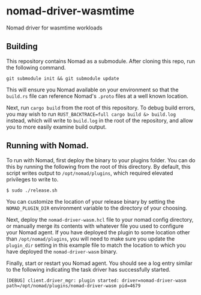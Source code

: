 # nomad-driver-wasmtime

Nomad driver for wasmtime workloads

## Building

This repository contains Nomad as a submodule. After cloning this repo, run the
following command.

`git submodule init && git submodule update`

This will ensure you Nomad available on your environment so that the `build.rs`
file can reference Nomad's `.proto` files at a well known location.

Next, run `cargo build` from the root of this repository. To debug build errors, you
may wish to run `RUST_BACKTRACE=full cargo build &> build.log` instead, which
will write to `build.log` in the root of the repository, and allow you to more
easily examine build output.

## Running with Nomad.

To run with Nomad, first deploy the binary to your plugins folder. You can do this
by running the following from the root of this directory. By default, this script
writes output to `/opt/nomad/plugins`, which required elevated privileges to write
to.

```shell
$ sudo ./release.sh
```

You can customize the location of your release binary by setting the `NOMAD_PLUGIN_DIR`
environment variable to the directory of your choosing.  

Next, deploy the `nomad-driver-wasm.hcl` file to your nomad config directory, or 
manually merge its contents with whatever file you used to configure your Nomad
agent. If you have deployed the plugin to some location other than `/opt/nomad/plugins`,
you will need to make sure you update the `plugin_dir` setting in this example
file to match the location to which you have deployed the `nomad-driver-wasm`
binary.

Finally, start or restart you Nomad agent.  You should see a log entry similar
to the following indicating the task driver has successfully started.

```shell
[DEBUG] client.driver_mgr: plugin started: driver=nomad-driver-wasm path=/opt/nomad/plugins/nomad-driver-wasm pid=4679
```